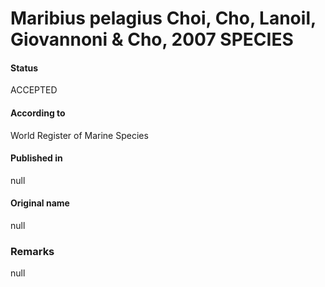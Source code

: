 # Maribius pelagius Choi, Cho, Lanoil, Giovannoni & Cho, 2007 SPECIES

#### Status
ACCEPTED

#### According to
World Register of Marine Species

#### Published in
null

#### Original name
null

### Remarks
null